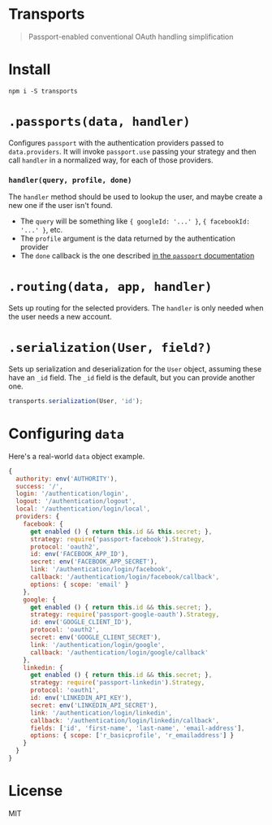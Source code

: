 # Transports

> Passport-enabled conventional OAuth handling simplification

# Install

```shell
npm i -S transports
```

# `.passports(data, handler)`

Configures `passport` with the authentication providers passed to `data.providers`. It will invoke `passport.use` passing your strategy and then call `handler` in a normalized way, for each of those providers.

### `handler(query, profile, done)`

The `handler` method should be used to lookup the user, and maybe create a new one if the user isn't found.

- The `query` will be something like `{ googleId: '...' }`, `{ facebookId: '...' }`, etc.
- The `profile` argument is the data returned by the authentication provider
- The `done` callback is the one described [in the `passport` documentation][1]

# `.routing(data, app, handler)`

Sets up routing for the selected providers. The `handler` is only needed when the user needs a new account.

# `.serialization(User, field?)`

Sets up serialization and deserialization for the `User` object, assuming these have an `_id` field. The `_id` field is the default, but you can provide another one.

```js
transports.serialization(User, 'id');
```

# Configuring `data`

Here's a real-world `data` object example.

```js
{
  authority: env('AUTHORITY'),
  success: '/',
  login: '/authentication/login',
  logout: '/authentication/logout',
  local: '/authentication/login/local',
  providers: {
    facebook: {
      get enabled () { return this.id && this.secret; },
      strategy: require('passport-facebook').Strategy,
      protocol: 'oauth2',
      id: env('FACEBOOK_APP_ID'),
      secret: env('FACEBOOK_APP_SECRET'),
      link: '/authentication/login/facebook',
      callback: '/authentication/login/facebook/callback',
      options: { scope: 'email' }
    },
    google: {
      get enabled () { return this.id && this.secret; },
      strategy: require('passport-google-oauth').Strategy,
      id: env('GOOGLE_CLIENT_ID'),
      protocol: 'oauth2',
      secret: env('GOOGLE_CLIENT_SECRET'),
      link: '/authentication/login/google',
      callback: '/authentication/login/google/callback'
    },
    linkedin: {
      get enabled () { return this.id && this.secret; },
      strategy: require('passport-linkedin').Strategy,
      protocol: 'oauth1',
      id: env('LINKEDIN_API_KEY'),
      secret: env('LINKEDIN_API_SECRET'),
      link: '/authentication/login/linkedin',
      callback: '/authentication/login/linkedin/callback',
      fields: ['id', 'first-name', 'last-name', 'email-address'],
      options: { scope: ['r_basicprofile', 'r_emailaddress'] }
    }
  }
}
```

# License

MIT

[1]: http://passportjs.org/guide/configure/
